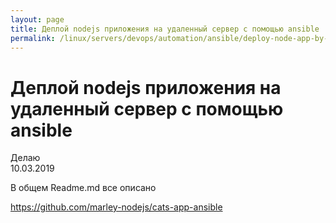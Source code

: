 ```yaml
---
layout: page
title: Деплой nodejs приложения на удаленный сервер с помощью ansible
permalink: /linux/servers/devops/automation/ansible/deploy-node-app-by-ansible/
---
```


# Деплой nodejs приложения на удаленный сервер с помощью ansible

Делаю  
10.03.2019

В общем Readme.md все описано

https://github.com/marley-nodejs/cats-app-ansible
